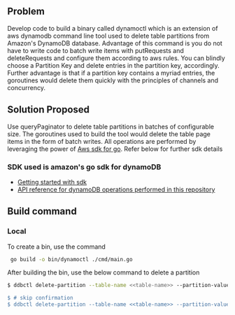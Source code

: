 ## Problem
Develop code to build a binary called dynamoctl which is an extension of aws dynamodb command line tool used to delete table partitions from Amazon's DynamoDB database. Advantage of this command is you do not have to write code to batch write items with putRequests and deleteRequests and configure them according to aws rules. You can blindly choose a Partition Key and delete entries in the partition key, accordingly. Further advantage is that if a partition key contains a myriad entries, the goroutines would delete them quickly with the principles of channels and concurrency.

## Solution Proposed
Use queryPaginator to delete table partitions in batches of configurable size. The goroutines used to build the tool would delete the table page items in the form of batch writes. All operations are performed by leveraging the power of [Aws sdk for go](https://docs.aws.amazon.com/sdk-for-go/). Refer below for further sdk details

### SDK used is amazon's go sdk for dynamoDB

- [Getting started with sdk](https://docs.aws.amazon.com/amazondynamodb/latest/developerguide/GettingStarted.html)
- [API reference for dynamoDB operations performed in this repository](https://pkg.go.dev/github.com/aws/aws-sdk-go-v2/service/dynamodb#pkg-types)

## Build command
### Local
To create a bin, use the command <br>

```bash
 go build -o bin/dynamoctl ./cmd/main.go 
 ```

 After building the bin, use the below command to delete a partition

 ```bash
$ ddbctl delete-partition --table-name <<table-name>> --partition-value <<partition-value>> --endpoint-url <<optional-endpoint-url> --region <<optional-aws-region>>

$ # skip confirmation
$ ddbctl delete-partition --table-name <<table-name>> --partition-value <<partition-value>> --endpoint-url <<optional-endpoint-url> --region <<optional-aws-region>> --skip-confirmation
```